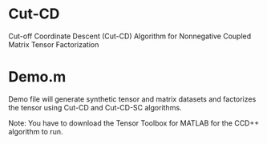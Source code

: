# Cut-CD
Cut-off Coordinate Descent (Cut-CD) Algorithm for Nonnegative Coupled Matrix Tensor Factorization

# Demo.m
Demo file will generate synthetic tensor and matrix datasets and factorizes the tensor using Cut-CD and Cut-CD-SC algorithms.


Note: You have to download the Tensor Toolbox for MATLAB for the CCD++ algorithm to run.
